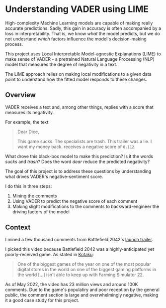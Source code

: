 # Understanding VADER using LIME
High-complexity Machine Learning models are capable of making really accurate predictions. Sadly, this gain in accuracy is often accompanied by a loss in interpretability. That is, we know _what_ the model predicts, but we do not undesrtand _which_ factors influence the model's decision-making process.

This project uses Local Interpretable Model-agnostic Explanations (LIME) to make sense of VADER - a pretrained Natural Language Processing (NLP) model that measures the degree of negativity in a text.

The LIME approach relies on making local modifications to a given data point to understand how the fitted model responds to these changes.

## Overview
VADER receives a text and, among other things, replies with a score that measures its negativity.

For example, the text
> Dear Dice,
> 
> This game sucks. The specialists are trash. This trailer was a lie. I want my money back.
receives a negative score of `0.112`.

What drove this black-box model to make this prediction? Is it the words _sucks_ and _trash_? Does the word _dear_ reduce the predicted negativity?

The goal of this project is to address these questions by understanding what drives VADER's negative-sentiment score.

I do this in three steps:
1. Mining the comments
2. Using VADER to predict the negative score of each comment
3. Making slight modifications to the comments to backward-engineer the driving factors of the model

## Context
I mined a few thousand comments from Battlefield 2042's [launch trailer](https://www.youtube.com/watch?v=ASzOzrB-a9E).

I picked this video because Battlefield 2042 was a highly-anticipated yet poorly-received game. As stated in [Kotaku](https://kotaku.com/on-steam-farming-simulator-22-has-more-active-players-1848128969):
> One of the biggest games of the year on one of the most popular digital stores in the world on one of the biggest gaming platforms in the world [...] isn't able to keep up with Farming Simulator 22.

As of May 2022, the video has 23 million views and around 100K comments. Due to the game's populatiry and poor reception by the general public, the comment section is large and overwhelmingly negative, making it a good case study for this project.